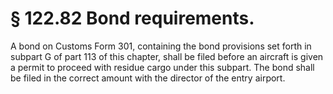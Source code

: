 # § 122.82   Bond requirements.

A bond on Customs Form 301, containing the bond provisions set forth in subpart G of part 113 of this chapter, shall be filed before an aircraft is given a permit to proceed with residue cargo under this subpart. The bond shall be filed in the correct amount with the director of the entry airport.




